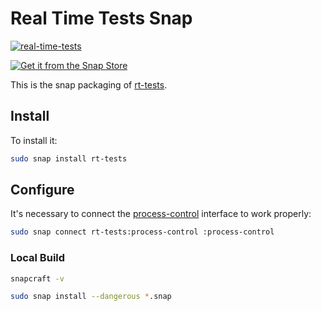 
# Real Time Tests Snap 

[![real-time-tests](https://snapcraft.io/real-time-tests/badge.svg)](https://snapcraft.io/real-time-tests)

[![Get it from the Snap Store](https://snapcraft.io/static/images/badges/en/snap-store-black.svg)](https://snapcraft.io/real-time-tests)

This is the snap packaging of
[rt-tests](https://wiki.linuxfoundation.org/realtime/documentation/howto/tools/rt-tests).



## Install

To install it:

```bash
sudo snap install rt-tests
```

## Configure

It's necessary to connect the [process-control](https://snapcraft.io/docs/process-control-interface) interface to work properly:

```bash
sudo snap connect rt-tests:process-control :process-control
```

### Local Build

```bash
snapcraft -v

sudo snap install --dangerous *.snap
```
